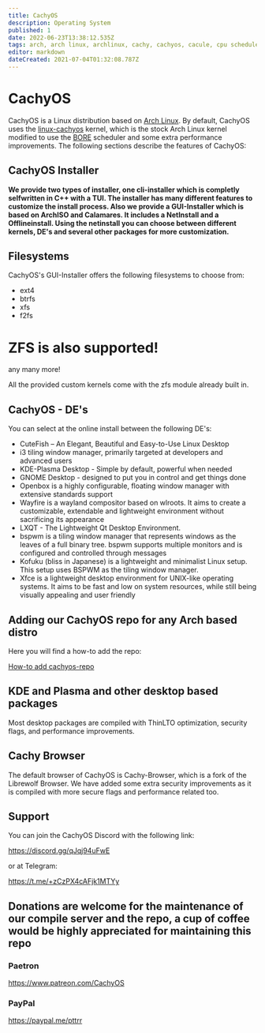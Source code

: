 ```yaml
---
title: CachyOS
description: Operating System
published: 1
date: 2022-06-23T13:38:12.535Z
tags: arch, arch linux, archlinux, cachy, cachyos, cacule, cpu scheduler, gnu, linux
editor: markdown
dateCreated: 2021-07-04T01:32:08.787Z
---
```


# CachyOS
CachyOS is a Linux distribution based on [Arch Linux](https://archlinux.org/). By default, CachyOS uses the [linux-cachyos](https://github.com/CachyOS/linux-cachyos) kernel, which is the stock Arch Linux kernel modified to use the [BORE](https://github.com/firelzrd/bore-scheduler) scheduler and some extra performance improvements. The following sections describe the features of CachyOS:

## CachyOS Installer

**We provide two types of installer, one cli-installer which is completly selfwritten in C++ with a TUI. The installer has many different features to customize the install process.
Also we provide a GUI-Installer which is based on ArchISO and 
Calamares. It includes a NetInstall and a Offlineinstall. Using the netinstall you can choose between different kernels, DE's and several other packages for more customization.**

## Filesystems

CachyOS's GUI-Installer offers the following filesystems to choose from:

- ext4
- btrfs
- xfs
- f2fs
# ZFS is also supported!

any many more!

All the provided custom kernels come with the zfs module already built in.

## CachyOS - DE's
You can select at the online install between the following DE's:
- CuteFish – An Elegant, Beautiful and Easy-to-Use Linux Desktop
- i3 tiling window manager, primarily targeted at developers and advanced users
- KDE-Plasma Desktop - Simple by default, powerful when needed
- GNOME Desktop - designed to put you in control and get things done
- Openbox is a highly configurable, floating window manager with extensive standards support
- Wayfire is a wayland compositor based on wlroots. It aims to create a customizable, extendable and lightweight environment without sacrificing its appearance
- LXQT - The Lightweight Qt Desktop Environment.
- bspwm is a tiling window manager that represents windows as the leaves of a full binary tree. bspwm supports multiple monitors and is configured and controlled through messages
- Kofuku (bliss in Japanese) is a lightweight and minimalist Linux setup. This setup uses BSPWM as the tiling window manager.
- Xfce is a lightweight desktop environment for UNIX-like operating systems. It aims to be fast and low on system resources, while still being visually appealing and user friendly


## Adding our CachyOS repo for any Arch based distro
Here you will find a how-to add the repo:

[How-to add cachyos-repo](https://wiki.cachyos.org/en/home/Repo)

## KDE and Plasma and other desktop based packages

Most desktop packages are compiled with ThinLTO optimization, security flags, and performance improvements. 

## Cachy Browser
The default browser of CachyOS is Cachy-Browser, which is a fork of the Librewolf Browser. We have added some extra security 
improvements as it is compiled with more secure flags and performance related too.

## Support

You can join the CachyOS Discord with the following link:

<https://discord.gg/qJqj94uFwE>

or at Telegram:

<https://t.me/+zCzPX4cAFjk1MTYy>

## Donations are welcome for the maintenance of our compile server and the repo, a cup of coffee would be highly appreciated for maintaining this repo

### Paetron
<https://www.patreon.com/CachyOS>
### PayPal
<https://paypal.me/pttrr>


